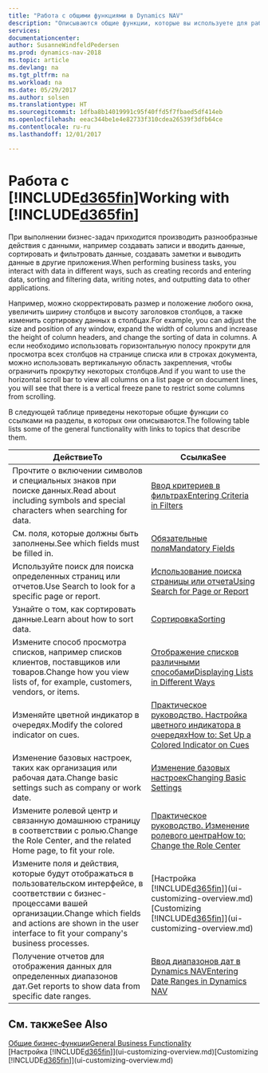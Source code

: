 ```yaml
---
title: "Работа с общими функциями в Dynamics NAV"
description: "Описываются общие функции, которые вы используете для работы с данными в Dynamics NAV, например ввод значений, сортировка данных и изменение представлений."
services: 
documentationcenter: 
author: SusanneWindfeldPedersen
ms.prod: dynamics-nav-2018
ms.topic: article
ms.devlang: na
ms.tgt_pltfrm: na
ms.workload: na
ms.date: 05/29/2017
ms.author: solsen
ms.translationtype: HT
ms.sourcegitcommit: 1dfba8b14019991c95f40ffd5f7fbaed5df414eb
ms.openlocfilehash: eeac344be1e4e82733f310cdea26539f3dfb64ce
ms.contentlocale: ru-ru
ms.lasthandoff: 12/01/2017

---
```

# <a name="working-with-included365finincludesd365finlongmdmd"></a><span data-ttu-id="fc6ee-103">Работа с [!INCLUDE[d365fin](includes/d365fin_long_md.md)]</span><span class="sxs-lookup"><span data-stu-id="fc6ee-103">Working with [!INCLUDE[d365fin](includes/d365fin_long_md.md)]</span></span>
<span data-ttu-id="fc6ee-104">При выполнении бизнес-задач приходится производить разнообразные действия с данными, например создавать записи и вводить данные, сортировать и фильтровать данные, создавать заметки и выводить данные в другие приложения.</span><span class="sxs-lookup"><span data-stu-id="fc6ee-104">When performing business tasks, you interact with data in different ways, such as creating records and entering data, sorting and filtering data, writing notes, and outputting data to other applications.</span></span>

<span data-ttu-id="fc6ee-105">Например, можно скорректировать размер и положение любого окна, увеличить ширину столбцов и высоту заголовков столбцов, а также изменить сортировку данных в столбцах.</span><span class="sxs-lookup"><span data-stu-id="fc6ee-105">For example, you can adjust the size and position of any window, expand the width of columns and increase the height of column headers, and change the sorting of data in columns.</span></span> <span data-ttu-id="fc6ee-106">А если необходимо использовать горизонтальную полосу прокрути для просмотра всех столбцов на странице списка или в строках документа, можно использовать вертикальную область закрепления, чтобы ограничить прокрутку некоторых столбцов.</span><span class="sxs-lookup"><span data-stu-id="fc6ee-106">And if you want to use the horizontal scroll bar to view all columns on a list page or on document lines, you will see that there is a vertical freeze pane to restrict some columns from scrolling.</span></span>

<span data-ttu-id="fc6ee-107">В следующей таблице приведены некоторые общие функции со ссылками на разделы, в которых они описываются.</span><span class="sxs-lookup"><span data-stu-id="fc6ee-107">The following table lists some of the general functionality with links to topics that describe them.</span></span>

| <span data-ttu-id="fc6ee-108">Действие</span><span class="sxs-lookup"><span data-stu-id="fc6ee-108">To</span></span> | <span data-ttu-id="fc6ee-109">Ссылка</span><span class="sxs-lookup"><span data-stu-id="fc6ee-109">See</span></span> |
| --- | --- |
| <span data-ttu-id="fc6ee-110">Прочтите о включении символов и специальных знаков при поиске данных.</span><span class="sxs-lookup"><span data-stu-id="fc6ee-110">Read about including symbols and special characters when searching for data.</span></span> |[<span data-ttu-id="fc6ee-111">Ввод критериев в фильтрах</span><span class="sxs-lookup"><span data-stu-id="fc6ee-111">Entering Criteria in Filters</span></span>](ui-enter-criteria-filters.md) |
| <span data-ttu-id="fc6ee-112">См. поля, которые должны быть заполнены.</span><span class="sxs-lookup"><span data-stu-id="fc6ee-112">See which fields must be filled in.</span></span> |[<span data-ttu-id="fc6ee-113">Обязательные поля</span><span class="sxs-lookup"><span data-stu-id="fc6ee-113">Mandatory Fields</span></span>](ui-mandatory-fields.md) |
| <span data-ttu-id="fc6ee-114">Используйте поиск для поиска определенных страниц или отчетов.</span><span class="sxs-lookup"><span data-stu-id="fc6ee-114">Use Search to look for a specific page or report.</span></span> |[<span data-ttu-id="fc6ee-115">Использование поиска страницы или отчета</span><span class="sxs-lookup"><span data-stu-id="fc6ee-115">Using Search for Page or Report</span></span>](ui-search.md) |
| <span data-ttu-id="fc6ee-116">Узнайте о том, как сортировать данные.</span><span class="sxs-lookup"><span data-stu-id="fc6ee-116">Learn about how to sort data.</span></span> |[<span data-ttu-id="fc6ee-117">Сортировка</span><span class="sxs-lookup"><span data-stu-id="fc6ee-117">Sorting</span></span>](ui-sorting.md) |
| <span data-ttu-id="fc6ee-118">Измените способ просмотра списков, например списков клиентов, поставщиков или товаров.</span><span class="sxs-lookup"><span data-stu-id="fc6ee-118">Change how you view lists of, for example, customers, vendors, or items.</span></span> |[<span data-ttu-id="fc6ee-119">Отображение списков различными способами</span><span class="sxs-lookup"><span data-stu-id="fc6ee-119">Displaying Lists in Different Ways</span></span>](across-display-lists-different-views.md) |
| <span data-ttu-id="fc6ee-120">Изменяйте цветной индикатор в очередях.</span><span class="sxs-lookup"><span data-stu-id="fc6ee-120">Modify the colored indicator on cues.</span></span> |[<span data-ttu-id="fc6ee-121">Практическое руководство. Настройка цветного индикатора в очередях</span><span class="sxs-lookup"><span data-stu-id="fc6ee-121">How to: Set Up a Colored Indicator on Cues</span></span>](ui-how-setup-colored-indicator-cues.md) |
| <span data-ttu-id="fc6ee-122">Изменение базовых настроек, таких как организация или рабочая дата.</span><span class="sxs-lookup"><span data-stu-id="fc6ee-122">Change basic settings such as company or work date.</span></span> |[<span data-ttu-id="fc6ee-123">Изменение базовых настроек</span><span class="sxs-lookup"><span data-stu-id="fc6ee-123">Changing Basic Settings</span></span>](ui-change-basic-settings.md) |
| <span data-ttu-id="fc6ee-124">Измените ролевой центр и связанную домашнюю страницу в соответствии с ролью.</span><span class="sxs-lookup"><span data-stu-id="fc6ee-124">Change the Role Center, and the related Home page, to fit your role.</span></span> |[<span data-ttu-id="fc6ee-125">Практическое руководство. Изменение ролевого центра</span><span class="sxs-lookup"><span data-stu-id="fc6ee-125">How to: Change the Role Center</span></span>](change-role.md) |
| <span data-ttu-id="fc6ee-126">Измените поля и действия, которые будут отображаться в пользовательском интерфейсе, в соответствии с бизнес-процессами вашей организации.</span><span class="sxs-lookup"><span data-stu-id="fc6ee-126">Change which fields and actions are shown in the user interface to fit your company's business processes.</span></span> |<span data-ttu-id="fc6ee-127">[Настройка [!INCLUDE[d365fin](includes/d365fin_md.md)]](ui-customizing-overview.md)</span><span class="sxs-lookup"><span data-stu-id="fc6ee-127">[Customizing [!INCLUDE[d365fin](includes/d365fin_md.md)]](ui-customizing-overview.md)</span></span> |
| <span data-ttu-id="fc6ee-128">Получение отчетов для отображения данных для определенных диапазонов дат.</span><span class="sxs-lookup"><span data-stu-id="fc6ee-128">Get reports to show data from specific date ranges.</span></span> |[<span data-ttu-id="fc6ee-129">Ввод диапазонов дат в Dynamics NAV</span><span class="sxs-lookup"><span data-stu-id="fc6ee-129">Entering Date Ranges in Dynamics NAV</span></span>](ui-enter-date-ranges.md) |

## <a name="see-also"></a><span data-ttu-id="fc6ee-130">См. также</span><span class="sxs-lookup"><span data-stu-id="fc6ee-130">See Also</span></span>
[<span data-ttu-id="fc6ee-131">Общие бизнес-функции</span><span class="sxs-lookup"><span data-stu-id="fc6ee-131">General Business Functionality</span></span>](ui-across-business-areas.md)  
<span data-ttu-id="fc6ee-132">[Настройка [!INCLUDE[d365fin](includes/d365fin_md.md)]](ui-customizing-overview.md)</span><span class="sxs-lookup"><span data-stu-id="fc6ee-132">[Customizing [!INCLUDE[d365fin](includes/d365fin_md.md)]](ui-customizing-overview.md)</span></span>  

## 

